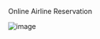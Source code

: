 Online Airline Reservation


![image](https://user-images.githubusercontent.com/61040390/191721115-44abc8f3-63b3-417a-ae90-c77bbad36531.png)
